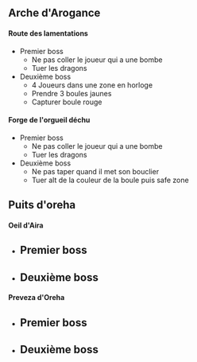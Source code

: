## Arche d'Arogance

#### Route des lamentations

- Premier boss
    - Ne pas coller le joueur qui a une bombe
    - Tuer les dragons
- Deuxième boss
    - 4 Joueurs dans une zone en horloge
    - Prendre 3 boules jaunes
    - Capturer boule rouge

#### Forge de l'orgueil déchu

- Premier boss
    - Ne pas coller le joueur qui a une bombe
    - Tuer les dragons
- Deuxième boss
    - Ne pas taper quand il met son bouclier
    - Tuer alt de la couleur de la boule puis safe zone


## Puits d'oreha

#### Oeil d'Aira

- Premier boss
    - 
- Deuxième boss
    - 

#### Preveza d'Oreha

- Premier boss
    - 
- Deuxième boss
    - 